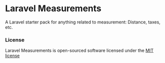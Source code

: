 # Laravel Measurements
A Laravel starter pack for anything related to measurement: Distance, taxes, etc.

### License

Laravel Measurements is open-sourced software licensed under the [MIT license](http://opensource.org/licenses/MIT)